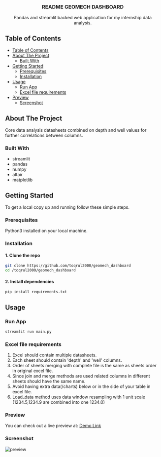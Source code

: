 

<p align="center">
  <h3 align="center">README GEOMECH DASHBOARD</h3> <!-- EDIT -->
  <p align="center">
    Pandas and streamlit backed web application for my internship data analysis. <!-- EDIT -->
  </p>
</p>

<!-- EDIT: TABLE OF CONTENTS -->

## Table of Contents

- [Table of Contents](#table-of-contents)
- [About The Project](#about-the-project)
  - [Built With](#built-with)
- [Getting Started](#getting-started)
  - [Prerequisites](#prerequisites)
  - [Installation](#installation)
- [Usage](#usage)
  - [Run App](#run-app)
  - [Excel file requirements](#Excel-file-requirements)
- [Preview](#preview)
  - [Screenshot](#Screenshot)

<!-- EDIT: ABOUT THE PROJECT -->

## About The Project

Core data analysis datasheets combined on depth and well values for further correlations between columns.<!-- EDIT -->

### Built With

<!-- EDIT -->
- streamlit
- pandas
- numpy
- altair
- matplotlib

## Getting Started

<!-- EDIT -->
To get a local copy up and running follow these simple steps.

### Prerequisites

<!-- EDIT -->
Python3 installed on your local machine.

### Installation

#### 1. Clone the repo

```sh
git clone https://github.com/toqrul2000/geomech_dashboard
cd /toqrul2000/geomech_dashboard
```

#### 2. Install dependencies

```sh
pip install requirements.txt
```

## Usage

### Run App

```sh
streamlit run main.py
```

### Excel file requirements
1. Excel should contain multiple datasheets.
2. Each sheet should contain 'depth' and 'well' columns.
3. Order of sheets merging with complete file is the same as sheets order in original excel file.
4. Since join and merge methods are used related columns in different sheets should have the same name.
5. Avoid having extra data(/charts) below or in the side of your table in excel file.
6. Load_data method uses data window resampling with 1 unit scale (1234.5,1234.9 are combined into one 1234.0)

### Preview

You can check out a live preview at: [Demo Link](https://share.streamlit.io/toqrul2000/geomech_dashboard/main/main.py)

### Screenshot

![preview](https://github.com/toqrul2000/geomech_dashboard/blob/main/screencapture-share-streamlit-io-toqrul2000-geomech-dashboard-main-main-py-2021-08-22-04_40_08.png?raw=true)
